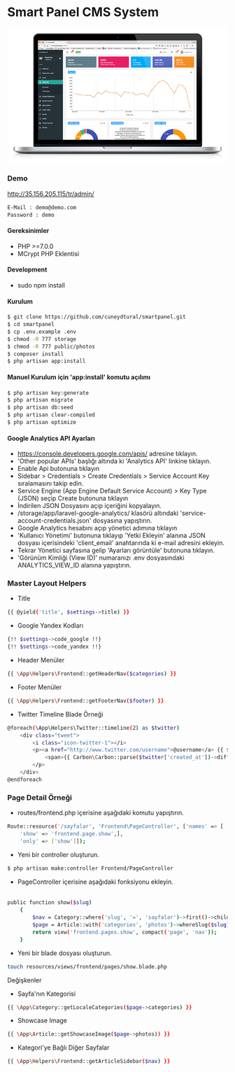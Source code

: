 # Smart Panel CMS System

![alt tag](https://raw.githubusercontent.com/cuneydtural/smartpanel/master/public/assets/smartpanel-screenshot.png)


### Demo

http://35.156.205.115/tr/admin/
```sh
E-Mail : demo@demo.com
Password : demo
```

#### Gereksinimler

- PHP >=7.0.0
- MCrypt PHP Eklentisi

#### Development
- sudo npm install

#### Kurulum

```sh
$ git clone https://github.com/cuneydtural/smartpanel.git
$ cd smartpanel
$ cp .env.example .env
$ chmod -R 777 storage
$ chmod -R 777 public/photos
$ composer install
$ php artisan app:install
```

#### Manuel Kurulum için 'app:install' komutu açılımı

```sh
$ php artisan key:generate
$ php artisan migrate
$ php artisan db:seed
$ php artisan clear-compiled
$ php artisan optimize
```


#### Google Analytics API Ayarları

- https://console.developers.google.com/apis/ adresine tıklayın.
- 'Other popular APIs' başlığı altında ki 'Analytics API' linkine tıklayın.
- Enable Api butonuna tıklayın
- Sidebar > Credentials > Create Credentials > Service Account Key sıralamasını takip edin.
- Service Engine (App Engine Default Service Account) > Key Type (JSON) seçip Create butonuna tıklayın
- İndirilen JSON Dosyasını açıp içeriğini kopyalayın.
- /storage/app/laravel-google-analytics/ klasörü altındaki 'service-account-credentials.json' dosyasına yapıştırın.
- Google Analytics hesabını açıp yönetici adımına tıklayın
- 'Kullanıcı Yönetimi' butonuna tıklayıp 'Yetki Ekleyin' alanına JSON dosyası içerisindeki 'client_email' anahtarında ki e-mail adresini ekleyin.
- Tekrar Yönetici sayfasına gelip 'Ayarları görüntüle' butonuna tıklayın.
- 'Görünüm Kimliği (View ID)' numaranızı .env dosyasındaki ANALYTICS_VIEW_ID alanına yapıştırın.


### Master Layout Helpers

- Title
```sh
{{ @yield('title', $settings->title) }}
```

- Google Yandex Kodları
```sh
{!! $settings->code_google !!}
{!! $settings->code_yandex !!}
```

- Header Menüler
```sh
{{ \App\Helpers\Frontend::getHeaderNav($categories) }}
```

- Footer Menüler
```sh
{{ \App\Helpers\Frontend::getFooterNav($footer) }}
```

- Twitter Timeline Blade Örneği

```sh
@foreach(\App\Helpers\Twitter::timeline(2) as $twitter)
    <div class="tweet">
        <i class="icon-twitter-1"></i>
        <p><a href="http://www.twitter.com/username">@username</a> {{ $twitter['text'] }}
            <span>{{ Carbon\Carbon::parse($twitter['created_at'])->diffForHumans() }}</span>
        </p>
    </div>
@endforeach
```

### Page Detail Örneği

- routes/frontend.php içerisine aşağıdaki komutu yapıştırın.

```sh
Route::resource('/sayfalar', 'Frontend\PageController', ['names' => [
    'show' => 'frontend.page.show',],
    'only' => ['show']]);
```

- Yeni bir controller oluşturun.

```sh
$ php artisan make:controller Frontend/PageController
```

- PageController içerisine aşağıdaki fonksiyonu ekleyin.

```sh

public function show($slug)
    {
    	$nav = Category::where('slug', '=', 'sayfalar')->first()->children()->with('locales')->get();
        $page = Article::with('categories', 'photos')->whereSlug($slug)->where('locale', $this->locale)->first();
        return view('frontend.pages.show', compact('page', 'nav'));
    }

```

- Yeni bir blade dosyası oluşturun.

```sh
touch resources/views/frontend/pages/show.blade.php
```

Değişkenler

- Sayfa'nın Kategorisi

```sh
{{ \App\Category::getLocaleCategories($page->categories) }}
```

- Showcase Image

```sh
{{ \App\Article::getShowcaseImage($page->photos)) }}
```

- Kategori'ye Bağlı Diğer Sayfalar

```sh
{{ \App\Helpers\Frontend::getArticleSidebar($nav) }}
```

